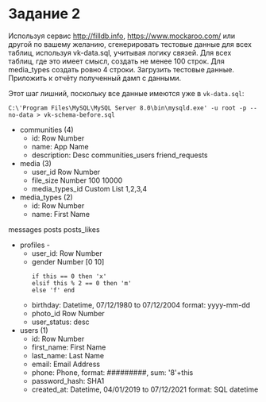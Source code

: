 # Задание 2

Используя сервис http://filldb.info, https://www.mockaroo.com/
или другой по вашему желанию, сгенерировать тестовые данные для
всех таблиц, используя vk-data.sql, учитывая логику связей.
Для всех таблиц, где это имеет смысл, создать не менее 100 строк.
Для media_types создать ровно 4 строки. Загрузить тестовые данные.
Приложить к отчёту полученный дамп с данными.

Этот шаг лишний, поскольку все данные имеются уже в `vk-data.sql`:
```shell
C:\'Program Files\MySQL\MySQL Server 8.0\bin\mysqld.exe' -u root -p --no-data > vk-schema-before.sql
```

* communities (4)
  * id: Row Number
  * name: App Name
  * description: Desc
communities_users
friend_requests
* media (3)
  * user_id Row Number
  * file_size Number 100 10000
  * media_types_id Custom List 1,2,3,4
* media_types (2)
  * id: Row Number
  * name: First Name

messages
posts
posts_likes
* profiles -
  * user_id: Row Number
  * gender Number [0 10]
    ```text
    if this == 0 then 'x'
    elsif this % 2 == 0 then 'm'
    else 'f' end
    ```
  * birthday: Datetime, 07/12/1980 to 07/12/2004 format: yyyy-mm-dd
  * photo_id Row Number
  * user_status: desc
* users (1)
  * id: Row Number
  * first_name: First Name
  * last_name: Last Name
  * email: Email Address
  * phone: Phone, format: #########, sum: '8'+this
  * password_hash: SHA1
  * created_at: Datetime, 04/01/2019 to 07/12/2021 format: SQL datetime





